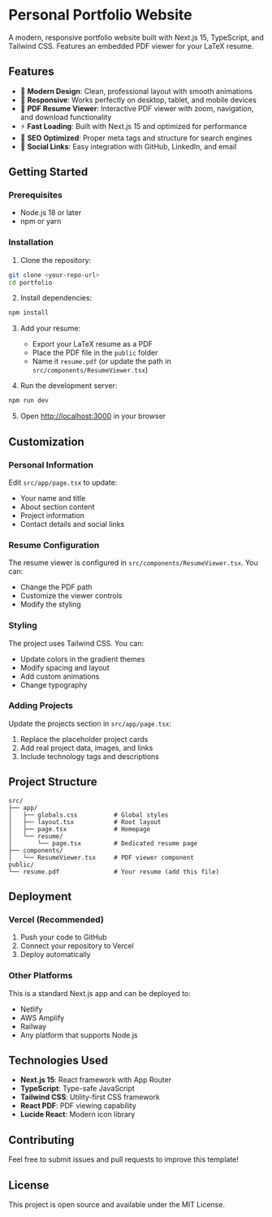 # Personal Portfolio Website

A modern, responsive portfolio website built with Next.js 15, TypeScript, and Tailwind CSS. Features an embedded PDF viewer for your LaTeX resume.

## Features

- 🎨 **Modern Design**: Clean, professional layout with smooth animations
- 📱 **Responsive**: Works perfectly on desktop, tablet, and mobile devices
- 📄 **PDF Resume Viewer**: Interactive PDF viewer with zoom, navigation, and download functionality
- ⚡ **Fast Loading**: Built with Next.js 15 and optimized for performance
- 🎯 **SEO Optimized**: Proper meta tags and structure for search engines
- 🔗 **Social Links**: Easy integration with GitHub, LinkedIn, and email

## Getting Started

### Prerequisites

- Node.js 18 or later
- npm or yarn

### Installation

1. Clone the repository:

```bash
git clone <your-repo-url>
cd portfolio
```

2. Install dependencies:

```bash
npm install
```

3. Add your resume:

   - Export your LaTeX resume as a PDF
   - Place the PDF file in the `public` folder
   - Name it `resume.pdf` (or update the path in `src/components/ResumeViewer.tsx`)

4. Run the development server:

```bash
npm run dev
```

5. Open [http://localhost:3000](http://localhost:3000) in your browser

## Customization

### Personal Information

Edit `src/app/page.tsx` to update:

- Your name and title
- About section content
- Project information
- Contact details and social links

### Resume Configuration

The resume viewer is configured in `src/components/ResumeViewer.tsx`. You can:

- Change the PDF path
- Customize the viewer controls
- Modify the styling

### Styling

The project uses Tailwind CSS. You can:

- Update colors in the gradient themes
- Modify spacing and layout
- Add custom animations
- Change typography

### Adding Projects

Update the projects section in `src/app/page.tsx`:

1. Replace the placeholder project cards
2. Add real project data, images, and links
3. Include technology tags and descriptions

## Project Structure

```
src/
├── app/
│   ├── globals.css          # Global styles
│   ├── layout.tsx           # Root layout
│   ├── page.tsx             # Homepage
│   └── resume/
│       └── page.tsx         # Dedicated resume page
├── components/
│   └── ResumeViewer.tsx     # PDF viewer component
public/
└── resume.pdf               # Your resume (add this file)
```

## Deployment

### Vercel (Recommended)

1. Push your code to GitHub
2. Connect your repository to Vercel
3. Deploy automatically

### Other Platforms

This is a standard Next.js app and can be deployed to:

- Netlify
- AWS Amplify
- Railway
- Any platform that supports Node.js

## Technologies Used

- **Next.js 15**: React framework with App Router
- **TypeScript**: Type-safe JavaScript
- **Tailwind CSS**: Utility-first CSS framework
- **React PDF**: PDF viewing capability
- **Lucide React**: Modern icon library

## Contributing

Feel free to submit issues and pull requests to improve this template!

## License

This project is open source and available under the MIT License.
